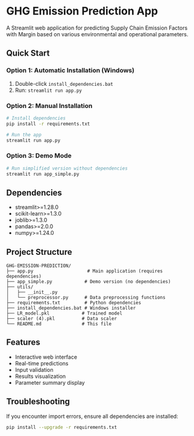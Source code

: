 # GHG Emission Prediction App

A Streamlit web application for predicting Supply Chain Emission Factors with Margin based on various environmental and operational parameters.

## Quick Start

### Option 1: Automatic Installation (Windows)
1. Double-click `install_dependencies.bat`
2. Run: `streamlit run app.py`

### Option 2: Manual Installation
```bash
# Install dependencies
pip install -r requirements.txt

# Run the app
streamlit run app.py
```

### Option 3: Demo Mode
```bash
# Run simplified version without dependencies
streamlit run app_simple.py
```

##  Dependencies

- streamlit>=1.28.0
- scikit-learn>=1.3.0
- joblib>=1.3.0
- pandas>=2.0.0
- numpy>=1.24.0

##  Project Structure

```
GHG-EMISSION-PREDICTION/
├── app.py                    # Main application (requires dependencies)
├── app_simple.py            # Demo version (no dependencies)
├── utils/
│   ├── __init__.py
│   └── preprocessor.py      # Data preprocessing functions
├── requirements.txt         # Python dependencies
├── install_dependencies.bat # Windows installer
├── LR_model.pkl            # Trained model
├── scaler (4).pkl          # Data scaler
└── README.md               # This file
```

##  Features

- Interactive web interface
- Real-time predictions
- Input validation
- Results visualization
- Parameter summary display

##  Troubleshooting

If you encounter import errors, ensure all dependencies are installed:
```bash
pip install --upgrade -r requirements.txt
```
